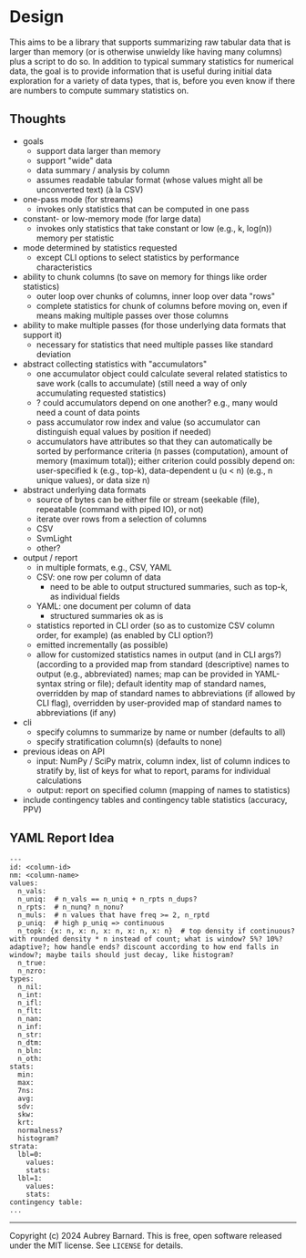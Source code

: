 Design
======

This aims to be a library that supports summarizing raw tabular data
that is larger than memory (or is otherwise unwieldy like having many
columns) plus a script to do so.  In addition to typical summary
statistics for numerical data, the goal is to provide information that
is useful during initial data exploration for a variety of data types,
that is, before you even know if there are numbers to compute summary
statistics on.


Thoughts
--------

* goals
  * support data larger than memory
  * support "wide" data
  * data summary / analysis by column
  * assumes readable tabular format (whose values might all be
    unconverted text) (à la CSV)
* one-pass mode (for streams)
  * invokes only statistics that can be computed in one pass
* constant- or low-memory mode (for large data)
  * invokes only statistics that take constant or low (e.g., k, log(n))
    memory per statistic
* mode determined by statistics requested
  * except CLI options to select statistics by performance
    characteristics
* ability to chunk columns (to save on memory for things like order
  statistics)
  * outer loop over chunks of columns, inner loop over data "rows"
  * complete statistics for chunk of columns before moving on, even if
    means making multiple passes over those columns
* ability to make multiple passes (for those underlying data formats
  that support it)
  * necessary for statistics that need multiple passes like standard
    deviation
* abstract collecting statistics with "accumulators"
  * one accumulator object could calculate several related statistics to
    save work (calls to accumulate) (still need a way of only
    accumulating requested statistics)
  * ? could accumulators depend on one another? e.g., many would need a
    count of data points
  * pass accumulator row index and value (so accumulator can distinguish
    equal values by position if needed)
  * accumulators have attributes so that they can automatically be
    sorted by performance criteria (n passes (computation), amount of
    memory (maximum total)); either criterion could possibly depend on:
    user-specified k (e.g., top-k), data-dependent u (u < n) (e.g., n
    unique values), or data size n)
* abstract underlying data formats
  * source of bytes can be either file or stream (seekable (file),
    repeatable (command with piped IO), or not)
  * iterate over rows from a selection of columns
  * CSV
  * SvmLight
  * other?
* output / report
  * in multiple formats, e.g., CSV, YAML
  * CSV: one row per column of data
    * need to be able to output structured summaries, such as top-k, as
      individual fields
  * YAML: one document per column of data
    * structured summaries ok as is
  * statistics reported in CLI order (so as to customize CSV column
    order, for example) (as enabled by CLI option?)
  * emitted incrementally (as possible)
  * allow for customized statistics names in output (and in CLI args?)
    (according to a provided map from standard (descriptive) names to
    output (e.g., abbreviated) names; map can be provided in YAML-syntax
    string or file); default identity map of standard names, overridden
    by map of standard names to abbreviations (if allowed by CLI flag),
    overridden by user-provided map of standard names to abbreviations
    (if any)
* cli
  * specify columns to summarize by name or number (defaults to all)
  * specify stratification column(s) (defaults to none)
* previous ideas on API
  * input: NumPy / SciPy matrix, column index, list of column indices to
    stratify by, list of keys for what to report, params for individual
    calculations
  * output: report on specified column (mapping of names to statistics)
* include contingency tables and contingency table statistics (accuracy,
  PPV)


YAML Report Idea
----------------

```
---
id: <column-id>
nm: <column-name>
values:
  n_vals:
  n_uniq:  # n_vals == n_uniq + n_rpts n_dups?
  n_rpts:  # n_nunq? n_nonu?
  n_muls:  # n values that have freq >= 2, n_rptd
  p_uniq:  # high p_uniq => continuous
  n_topk: {x: n, x: n, x: n, x: n, x: n}  # top density if continuous? with rounded density * n instead of count; what is window? 5%? 10%? adaptive?; how handle ends? discount according to how end falls in window?; maybe tails should just decay, like histogram?
  n_true:
  n_nzro:
types:
  n_nil:
  n_int:
  n_ifl:
  n_flt:
  n_nan:
  n_inf:
  n_str:
  n_dtm:
  n_bln:
  n_oth:
stats:
  min:
  max:
  7ns:
  avg:
  sdv:
  skw:
  krt:
  normalness?
  histogram?
strata:
  lbl=0:
    values:
    stats:
  lbl=1:
    values:
    stats:
contingency table:
...
```


-----

Copyright (c) 2024 Aubrey Barnard.  This is free, open software released
under the MIT license.  See `LICENSE` for details.
